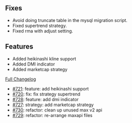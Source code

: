 ## Fixes

- Avoid doing truncate table in the mysql migration script.
- Fixed supertrend strategy.
- Fixed rma with adjust setting.

## Features

- Added heikinashi kline support
- Added DMI indicator
- Added marketcap strategy

[Full Changelog](https://github.com/OvictorVieira/bbgo/compare/v1.34.0...main)

 - [#721](https://github.com/OvictorVieira/bbgo/pull/721): feature: add heikinashi support
 - [#720](https://github.com/OvictorVieira/bbgo/pull/720): fix: fix strategy supertrend
 - [#728](https://github.com/OvictorVieira/bbgo/pull/728): feature: add dmi indicator
 - [#727](https://github.com/OvictorVieira/bbgo/pull/727): strategy: add marketcap strategy
 - [#730](https://github.com/OvictorVieira/bbgo/pull/730): refactor: clean up unused max v2 api
 - [#729](https://github.com/OvictorVieira/bbgo/pull/729): refactor: re-arrange maxapi files
